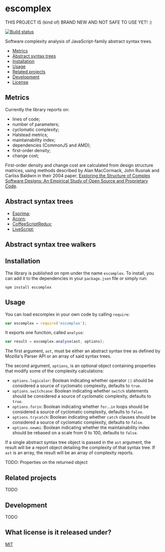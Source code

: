 # escomplex

THIS PROJECT IS (kind of) BRAND NEW AND NOT SAFE TO USE YET! :)

[![Build status][ci-image]][ci-status]

Software complexity analysis
of JavaScript-family abstract syntax trees.

* [Metrics](#metrics)
* [Abstract syntax trees](#abstract-syntax-trees)
* [Installation](#installation)
* [Usage](#usage)
* [Related projects](#related-projects)
* [Development](#development)
* [License](#license)

## Metrics

Currently the library reports on:

* lines of code;
* number of parameters;
* cyclomatic complexity;
* Halstead metrics;
* maintainability index;
* dependencies (CommonJS and AMD);
* first-order density;
* change cost;

First-order density
and change cost
are calculated from
design structure matrices,
using methods described by
Alan MacCormack,
John Rusnak and
Carliss Baldwin
in their 2004 paper,
[Exploring the Structure of Complex Software Designs: An Empirical Study of Open Source and Proprietary Code][dsm].

## Abstract syntax trees

* [Esprima][esprima];
* [Acorn][acorn];
* [CoffeeScriptRedux][coffee];
* [LiveScript][live];

## Abstract syntax tree walkers

## Installation

The library is published on npm
under the name `escomplex`.
To install,
you can add it to the dependencies
in your `package.json` file
or simply run:

```
npm install escomplex
```

## Usage

You can load escomplex
in your own code
by calling `require`:

```javascript
var escomplex = require('escomplex');
```

It exports one function,
called `analyse`:

```javascript
var result = escomplex.analyse(ast, options);
```

The first argument, `ast`,
must be either
an abstract syntax tree
as defined by Mozilla's Parser API
or an array of said syntax trees.

The second argument, `options`,
is an optional object
containing properties that modify some of the complexity calculations:

* `options.logicalor`:
  Boolean indicating whether operator `||`
  should be considered a source of cyclomatic complexity,
  defaults to `true`.
* `options.switchcase`:
  Boolean indicating whether `switch` statements
  should be considered a source of cyclomatic complexity,
  defaults to `true`.
* `options.forin`:
  Boolean indicating whether `for`...`in` loops
  should be considered a source of cyclomatic complexity,
  defaults to `false`.
* `options.trycatch`:
  Boolean indicating whether `catch` clauses
  should be considered a source of cyclomatic complexity,
  defaults to `false`.
* `options.newmi`:
  Boolean indicating whether the maintainability
  index should be rebased on a scale from 0 to 100,
  defaults to `false`.

If a single abstract syntax tree object
is passed in the `ast` argument,
the result will be a report object
detailing the complexity of that syntax tree.
If `ast` is an array,
the result will be an array of complexity reports.

TODO: Properties on the returned object

## Related projects

TODO

## Development

TODO

## What license is it released under?

[MIT][license]

[ci-image]: https://secure.travis-ci.org/philbooth/escomplex.png?branch=master
[ci-status]: http://travis-ci.org/#!/philbooth/escomplex
[dsm]: http://www.people.hbs.edu/cbaldwin/DR2/MRBDesignStructure17thSep1.pdf
[api]: https://developer.mozilla.org/en-US/docs/SpiderMonkey/Parser_API
[esprima]: http://esprima.org/
[acorn]: http://marijnhaverbeke.nl/acorn
[coffee]: https://github.com/michaelficarra/CoffeeScriptRedux
[live]: https://github.com/gkz/LiveScript
[license]: https://github.com/philbooth/escomplex/blob/master/COPYING
[msvariant]: http://blogs.msdn.com/b/codeanalysis/archive/2007/11/20/maintainability-index-range-and-meaning.aspx
[jarrod]: http://jarrodoverson.com/blog/about
[plato]: https://github.com/jsoverson/plato
[grunt-complexity]: https://github.com/vigetlabs/grunt-complexity
[bob]: https://github.com/cliffano/bob
[cardio]: https://github.com/auchenberg/cardio
[brackets-crjs]: https://github.com/sahlas/brackets-crjs
[node]: http://nodejs.org/
[npm]: https://npmjs.org/
[jshint]: https://github.com/jshint/node-jshint
[mocha]: http://visionmedia.github.com/mocha
[chai]: http://chaijs.com/

